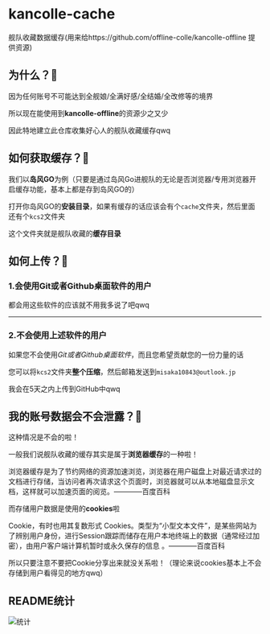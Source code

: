# kancolle-cache
舰队收藏数据缓存(用来给https://github.com/offline-colle/kancolle-offline 提供资源)

## 为什么？🤔

因为任何账号不可能达到全舰娘/全满好感/全结婚/全改修等的境界

所以现在能使用到**kancolle-offline**的资源少之又少

因此特地建立此仓库收集好心人的舰队收藏缓存qwq

## 如何获取缓存？🤔

我们以**岛风GO**为例（只要是通过岛风Go进舰队的无论是否浏览器/专用浏览器开启缓存功能，基本上都是存到岛风GO的）

打开你岛风GO的**安装目录**，如果有缓存的话应该会有个`cache`文件夹，然后里面还有个`kcs2`文件夹

这个文件夹就是舰队收藏的**缓存目录**


## 如何上传？🤔

### 1.会使用Git或者Github桌面软件的用户

都会用这些软件的应该就不用我多说了吧qwq

---

### 2.不会使用上述软件的用户

如果您不会使用*Git或者Github桌面软件*，而且您希望贡献您的一份力量的话

您可以将`kcs2`文件夹**整个压缩**，然后邮箱发送到`misaka10843@outlook.jp`

我会在5天之内上传到GitHub中qwq

## 我的账号数据会不会泄露？🤔

这种情况是不会的啦！

一般我们说舰队收藏的缓存其实是属于**浏览器缓存**的一种啦！

浏览器缓存是为了节约网络的资源加速浏览，浏览器在用户磁盘上对最近请求过的文档进行存储，当访问者再次请求这个页面时，浏览器就可以从本地磁盘显示文档，这样就可以加速页面的阅览。————百度百科

而存储用户数据是使用的**cookies**啦

Cookie，有时也用其复数形式 Cookies。类型为“小型文本文件”，是某些网站为了辨别用户身份，进行Session跟踪而储存在用户本地终端上的数据（通常经过加密），由用户客户端计算机暂时或永久保存的信息 。————百度百科

所以只要注意不要把Cookie分享出来就没关系啦！（理论来说cookies基本上不会存储到用户看得见的地方qwq）

## README统计

![统计](https://count.getloli.com/get/@offline-colle?theme=elbooru)
